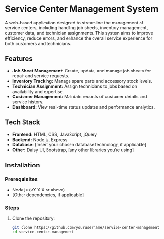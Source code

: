# Service Center Management System

A web-based application designed to streamline the management of service centers, including handling job sheets, inventory management, customer data, and technician assignments. This system aims to improve efficiency, reduce errors, and enhance the overall service experience for both customers and technicians.

## Features

- **Job Sheet Management:** Create, update, and manage job sheets for repair and service requests.
- **Inventory Tracking:** Manage spare parts and accessory stock levels.
- **Technician Assignment:** Assign technicians to jobs based on availability and expertise.
- **Customer Management:** Maintain records of customer details and service history.
- **Dashboard:** View real-time status updates and performance analytics.

## Tech Stack

- **Frontend:** HTML, CSS, JavaScript, jQuery
- **Backend:** Node.js, Express
- **Database:** [Insert your chosen database technology, if applicable]
- **Other:** Daisy UI, Bootstrap, [any other libraries you’re using]

## Installation

### Prerequisites

- Node.js (vX.X.X or above)
- [Other dependencies, if applicable]

### Steps

1. Clone the repository:

   ```bash
   git clone https://github.com/yourusername/service-center-management.git
   cd service-center-management
